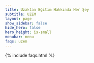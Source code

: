 ```yaml
---
title: Uzaktan Eğitim Hakkında Her Şey
subtitle: UZEM
layout: page
show_sidebar: false
hide_hero: false
hero_height: is-small
menubar: menu
faqs: uzem
---
```


{% include faqs.html %}
